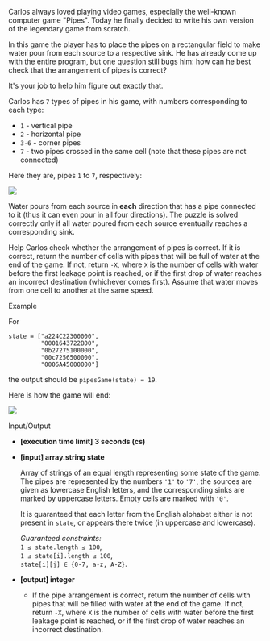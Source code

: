 
Carlos always loved playing video games, especially the well-known computer game "Pipes". Today he finally decided to write his own version of the legendary game from scratch.

In this game the player has to place the pipes on a rectangular field to make water pour from each source to a respective sink. He has already come up with the entire program, but one question still bugs him: how can he best check that the arrangement of pipes is correct?

It's your job to help him figure out exactly that.

Carlos has  `7`  types of pipes in his game, with numbers corresponding to each type:

-   `1`  - vertical pipe
-   `2`  - horizontal pipe
-   `3-6`  - corner pipes
-   `7`  - two pipes crossed in the same cell (note that these pipes are not connected)

Here they are, pipes  `1`  to  `7`, respectively:

![](https://codesignal.s3.amazonaws.com/tasks/pipesGame/img/pipe_types.png?_tm=1551538580854)

Water pours from each source in  **each**  direction that has a pipe connected to it (thus it can even pour in all four directions). The puzzle is solved correctly only if all water poured from each source eventually reaches a corresponding sink.

Help Carlos check whether the arrangement of pipes is correct. If it is correct, return the number of cells with pipes that will be full of water at the end of the game. If not, return  `-X`, where  `X`  is the number of cells with water before the first leakage point is reached, or if the first drop of water reaches an incorrect destination (whichever comes first). Assume that water moves from one cell to another at the same speed.

Example

For

```
state = ["a224C22300000",
         "0001643722B00",
         "0b27275100000",
         "00c7256500000",
         "0006A45000000"]

```

the output should be  `pipesGame(state) = 19`.

Here is how the game will end:

![](https://codesignal.s3.amazonaws.com/tasks/pipesGame/img/example.png?_tm=1551538581102)

Input/Output

-   **[execution time limit] 3 seconds (cs)**
    
-   **[input] array.string state**
    
    Array of strings of an equal length representing some state of the game. The pipes are represented by the numbers  `'1'`  to  `'7'`, the sources are given as lowercase English letters, and the corresponding sinks are marked by uppercase letters. Empty cells are marked with  `'0'`.
    
    It is guaranteed that each letter from the English alphabet either is not present in  `state`, or appears there twice (in uppercase and lowercase).
    
    _Guaranteed constraints:_  
    `1 ≤ state.length ≤ 100`,  
    `1 ≤ state[i].length ≤ 100`,  
    `state[i][j] ∈ {0-7, a-z, A-Z}`.
    
-   **[output] integer**
    
    -   If the pipe arrangement is correct, return the number of cells with pipes that will be filled with water at the end of the game. If not, return  `-X`, where  `X`  is the number of cells with water before the first leakage point is reached, or if the first drop of water reaches an incorrect destination.
